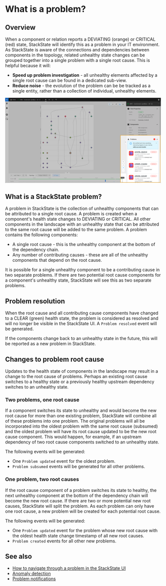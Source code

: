 # What is a problem?

## Overview

When a component or relation reports a DEVIATING \(orange\) or CRITICAL \(red\) state, StackState will identify this as a problem in your IT environment. As StackState is aware of the connections and dependencies between components in the topology, related unhealthy state changes can be grouped together into a single problem with a single root cause. This is helpful because it will:

* **Speed up problem investigation** - all unhealthy elements affected by a single root cause can be found in a dedicated sub-view.
* **Reduce noise** - the evolution of the problem can be be tracked as a single entity, rather than a collection of individual, unhealthy elements.

![Problems in View Details pane](../../.gitbook/assets/v44_problem_summary.png)

## What is a StackState problem?

A problem in StackState is the collection of unhealthy components that can be attributed to a single root cause. A problem is created when a component's health state changes to DEVIATING or CRITICAL. All other components in the landscape with an unhealthy state that can be attributed to the same root cause will be added to the same problem. A problem contains the following components:

* A single root cause - this is the unhealthy component at the bottom of the dependency chain.
* Any number of contributing causes - these are all of the unhealthy components that depend on the root cause.

It is possible for a single unhealthy component to be a contributing cause in two separate problems. If there are two potential root cause components for a component's unhealthy state, StackState will see this as two separate problems.

## Problem resolution

When the root cause and all contributing cause components have changed to a CLEAR \(green\) health state, the problem is considered as resolved and will no longer be visible in the StackState UI. A `Problem resolved` event will be generated.

If the components change back to an unhealthy state in the future, this will be reported as a new problem in StackState.

## Changes to problem root cause

Updates to the health state of components in the landscape may result in a change to the root cause of problems. Perhaps an existing root cause switches to a healthy state or a previously healthy upstream dependency switches to an unhealthy state.

### Two problems, one root cause

If a component switches its state to unhealthy and would become the new root cause for more than one existing problem, StackState will combine all of these problems into one problem. The original problems will all be incorporated into the oldest problem with the same root cause \(subsumed\) and the oldest problem will have its root cause updated to be the new root cause component. This would happen, for example, if an upstream dependency of two root cause components switched to an unhealthy state.

The following events will be generated:

* One `Problem updated` event for the oldest problem.
* `Problem subsumed` events will be generated for all other problems.

### One problem, two root causes

If the root cause component of a problem switches its state to healthy, the next unhealthy component at the bottom of the dependency chain will become the new root cause. If there are two or more potential new root causes, StackState will split the problem. As each problem can only have one root cause, a new problem will be created for each potential root cause.

The following events will be generated:

* One `Problem updated` event for the problem whose new root cause with the oldest health state change timestamp of all new root causes. 
* `Problem created` events for all other new problems.

## See also

* [How to navigate through a problem in the StackState UI](problem_investigation.md)
* [Anomaly detection](../stackstate-concepts/anomaly-detection.md)
* [Problem notifications](problem_notifications.md)

